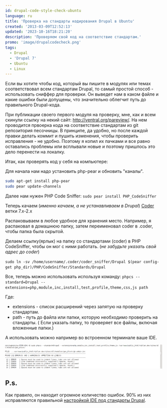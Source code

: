 ```yaml
---
id: drupal-code-style-check-ubuntu
language: ru
title: 'Проверка на стандарты кодирования Drupal в Ubuntu'
created: '2013-03-09T12:52:13'
updated: '2023-10-16T18:21:20'
description: 'Проверяем свой код на соответствие стандартам.'
promo: 'image/drupalcodecheck.png'
tags:
  - Drupal
  - 'Drupal 7'
  - Ubuntu
  - Linux
---
```


Если вы хотите чтобы код, который вы пишите в модулях или темах соответствовал
всем стандартам Drupal, то самый простой способ - использовать сниффер для
проверки. Он выведет нам в каком файле и какие ошибки были допущены, что
значительно облегчит путь до правильного Drupal-кода.

При публикации своего первого модуля на проверку, мне, как и всем скинули ссылку
на некий сайт: http://ventral.org/pareview/. На нем проводится првоерка кода на
соответствие стандартам из git репозитория песочницы. В принципе, да удобно, но
после каждой правки делать коммит и пушить изменения, чтобы проверить
исправления - не удобно. Поэтому я копил их пачками и все равно оставались
проблемы или всплывали новые и поэтому пришлось это дело перенести на локалку.

Итак, как проверять код у себя на компьютере:

Для начала нам надо установить php-pear и обновить "каналы".

```bash
sudo apt-get install php-pear
sudo pear update-channels
```

Далее нам нужен PHP Code Sniffer: `sudo pear install PHP_CodeSniffer`

Теперь качаем (_именно качаем, а не устанавливаем в
Drupal_) [Coder](http://drupal.org/project/coder) ветки 7.x-2.x

Распаковываем в любое удобное для хранения место. Например, я распаковал в
домашнюю папку, затем переименовал coder в .coder, чтобы папка была скрытой.

Делаем ссылку(ярлык) на папку со стандартами (coder) в PHP CodeSniffer, чтобы он
мог с ними работать. (_не забудьте указать свой адрес до coder_)

`sudo ln -sv /home/username/.coder/coder_sniffer/Drupal $(pear config-get php_dir)/PHP/CodeSniffer/Standards/Drupal`

Все, теперь можно использовать используя
команду: `phpcs --standard=Drupal --extensions=php,module,inc,install,test,profile,theme,css,js path`

Где:

- extensions - список расширений через запятую на проверку стандартам.
- path - путь до файла или папки, которую необходимо проверить на стандарты. (
  Если указать папку, то проверяет все файлы, включая вложенные папки.)

А использовать можно например во встроенном терминале ваше IDE.

![Результат проверки на стандарты.](image/1.png)

## P.s.

Как правило, он находит огромное количество ошибок. 90% из них исправляются
правильной [настройкой IDE под стандарты Drupal](/node/3).
